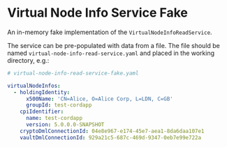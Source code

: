 # Virtual Node Info Service Fake

An in-memory fake implementation of the `VirtualNodeInfoReadService`.

The service can be pre-populated with data from a file. The file should be named `virtual-node-info-read-service.yaml`
and placed in the working directory, e.g.:

```yaml
# virtual-node-info-read-service-fake.yaml

virtualNodeInfos:
  - holdingIdentity:
      x500Name: 'CN=Alice, O=Alice Corp, L=LDN, C=GB'
      groupId: test-cordapp
    cpiIdentifier:
      name: test-cordapp
      version: 5.0.0.0-SNAPSHOT
    cryptoDmlConnectionId: 04e8e967-e174-45e7-aea1-8da6daa107e1
    vaultDmlConnectionId: 929a21c5-687c-469d-9347-0eb7e99e722a
```